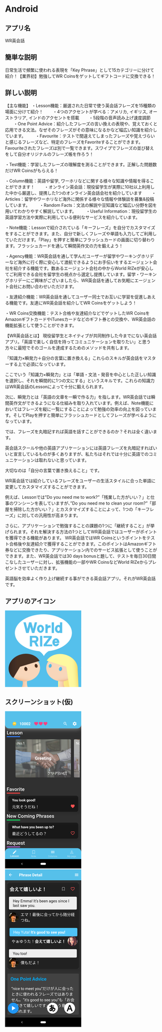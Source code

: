 # Android
## アプリ名
WR英会話

## 簡単な説明
日常生活で頻繁に使われる表現を「Key Phrase」として15カテゴリーに分けて紹介！【業界初】勉強してWR Coinsをゲットしてギフトコードに交換できる！

## 詳しい説明
【主な機能】
・Lesson機能：厳選された日常で使う英会話フレーズを15種類の場面に分けて紹介！
　　・4つのアクセントが学べる：アメリカ, イギリス, オーストラリア, インドのアクセントを搭載
　　・5段階の音声読み上げ速度調節
　　・One Point Advice：紹介したフレーズの言い換えの表現や、覚えておくと応用できる文法。なぜそのフレーズがその意味になるかなど幅広い知識を紹介しています。
　　・Favourite：テストで間違えてしまったフレーズや覚えづらいと感じるフレーズなど、特定のフレーズをFavoriteすることができます。Favouriteされたフレーズは別で一覧できます。スワイプでフレーズの並び替えをして自分オリジナルのフレーズ帳を作ろう！

・Test機能：学習したフレーズの理解度を測ることができます。正解した問題数だけWR Coinsがもらえる！

・Column機能：英語や留学, ワーホリなどに関する様々な知識や情報を得ることができます！
　　・オンライン英会話：現役留学生が実際に10社以上利用した中から厳選し、提携した1つのオンライン英会話会社を紹介しています
　　・Articles：留学やワーホリなど海外に関係する様々な情報や体験談を募集&投稿しています。
　　・Random Facts：文法の解説や豆知識など幅広い分野を図を用いてわかりやすく解説しています。
　　・Useful Information：現役留学生の英語学習方法や実際に利用している便利なサービスを紹介しています。

・Note機能：Lessonで紹介されている「キーフレーズ」を自分でカスタマイズをすることができます。また、自分で新しくフレーズや単語も入力してご利用していただけます。「Play」を押すと簡単にフラッシュカードの画面に切り替わります。フラッシュカードを通して瞬間英作文の力を鍛えよう！

・Agency機能：WR英会話を通して学んだユーザーが留学やワーキングホリデーなど海外に行く際に安心して渡航できるようにお手伝いをするエージェント会社を紹介する機能です。数あるエージェント会社の中からWorld RIZeが安心してご利用できる会社を留学生の視点から選定し提携しています。留学・ワーキングホリデーにご興味がございましたら、WR英会話を通してお気軽にエージェント会社にお問い合わせいただけます。


・友達紹介機能：WR英会話を通してユーザー同士でお互いに学習を促進しあえる機能です。友達にWR英会話を紹介してWR Coinsをゲットしよう！

・WR Coins交換機能：テスト合格や友達紹介などでゲットしたWR CoinsをAmazonギフトカードやiTunesカードなどのギフト券との交換や、WR英会話の機能拡張として使うことができます。



【WR英会話とは】
現役留学生とネイティブが共同制作した今までにない英会話アプリ。「英語で楽しく自信を持ってコミュニケーションを取りたい」と思う方々に最短でそのゴールを達成するためのメソッドを共有します。


「知識力×瞬発力＋自分の言葉に置き換える」これらのスキルが英会話をマスターする上で必須になっています。

ここでいう「知識力×瞬発力」とは「単語・文法・発音を中心とした正しい知識を選択し、それを瞬間的に1つの文にする」というスキルです。これらの知識力はWR英会話のLessonによって十分に鍛えられます。

次に、瞬発力とは「英語の文章を一瞬で作る力」を指します。WR英会話では瞬間英作文ができるようになる仕組みを取り入れています。例えば、Note機能においてはフレーズを縦に一覧にすることによって勉強の効率の向上を図っています。そしてPlayを押すと簡単にフラッシュカードとしてフレーズが学べるようになっています。


では、フレーズを丸暗記すれば英語を話すことができるのか？それは全く違います。

英会話スクールや他の英語アプリケーションには英語フレーズを丸暗記すればいいと宣言しているものが多くありますが、私たちはそれでは十分に英語でのコミュニケーションは取れないと思っています。

大切なのは「自分の言葉で置き換えること」です。

WR英会話では紹介しているフレーズをユーザーの生活スタイルに合った単語に変更してカスタマイズすることができます。

例えば、Lessonでは”Do you need me to work?”「残業した方がいい？」と仕事のワンシーンを表していますが、”Do you need me to clean your room?”「部屋を掃除した方がいい？」とカスタマイズすることによって、1つの「キーフレーズ」に対しての汎用性が高まります。



さらに、アプリケーションで勉強することの課題の1つに「継続すること」が挙げられます。それを解決する方法の1つとしてWR英会話ではユーザーがポイントを獲得できる機能があります。
WR英会話ではWR Coinsというポイントをテスト合格後や友達紹介で獲得することができます。このポイントはAmazonギフト券などに交換できたり、アプリケーション内でのサービス拡張として使うことができます。また、WR英会話では30 days bonusと題して、テストを毎日30日間こなしたユーザーに対し、拡張機能の一部やWR CoinsなどWorld RIZeからプレゼントさせていただきます。


英語脳を効率よく作り上げ継続する事ができる英会話アプリ。それがWR英会話です。

## アプリのアイコン
<img src="figs/store/icon_512x512.jpeg" width=50%>

## スクリーンショット(仮)
<img src="figs/store/screenshot_android_1.png" width=50%>

<img src="figs/store/screenshot_android_2.png" width=50%>